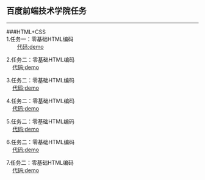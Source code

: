 ## 百度前端技术学院任务</br>
***
###HTML+CSS</br>
1.任务一：零基础HTML编码</br>
  　　[代码](https://github.com/zengguixiang/front-end-study/blob/master/HTML%2BCSS/task1/task1.html);[demo](https://zengguixiang.github.io/front-end-study/HTML+CSS/task1/task1.html)
   
2.任务二：零基础HTML编码</br>
     [代码](https://github.com/zengguixiang/front-end-study/blob/master/HTML%2BCSS/task2/task2.html);[demo](https://zengguixiang.github.io/front-end-study/HTML+CSS/task2/task2.html)
   
3.任务二：零基础HTML编码</br>
     [代码](https://github.com/zengguixiang/front-end-study/blob/master/HTML%2BCSS/task3/task3.html);[demo](https://zengguixiang.github.io/front-end-study/HTML+CSS/task3/task3.html)
     
4.任务二：零基础HTML编码</br>
     [代码](https://github.com/zengguixiang/front-end-study/blob/master/HTML%2BCSS/task4/task4.html);[demo](https://zengguixiang.github.io/front-end-study/HTML+CSS/task4/task4.html)
     
5.任务二：零基础HTML编码</br>
     [代码](https://github.com/zengguixiang/front-end-study/blob/master/HTML%2BCSS/task5/task5.html);[demo](https://zengguixiang.github.io/front-end-study/HTML+CSS/task5/task5.html)
     
6.任务二：零基础HTML编码</br>
     [代码](https://github.com/zengguixiang/front-end-study/blob/master/HTML%2BCSS/task6-1/task6.html);[demo](https://zengguixiang.github.io/front-end-study/HTML+CSS/task6-1/task6.html)
    
7.任务二：零基础HTML编码</br>
     [代码](https://github.com/zengguixiang/front-end-study/blob/master/HTML%2BCSS/task7/task7.html);[demo](https://zengguixiang.github.io/front-end-study/HTML+CSS/task7/task7.html)
